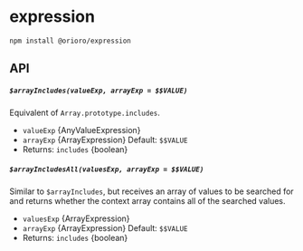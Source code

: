 # expression

```
npm install @orioro/expression
```

## API

##### `$arrayIncludes(valueExp, arrayExp = $$VALUE)`

Equivalent of `Array.prototype.includes`.

- `valueExp` {AnyValueExpression}
- `arrayExp` {ArrayExpression} Default: `$$VALUE`
- Returns: `includes` {boolean}

##### `$arrayIncludesAll(valuesExp, arrayExp = $$VALUE)`

Similar to `$arrayIncludes`, but receives an array
of values to be searched for and returns whether the
context array contains all of the searched values.

- `valuesExp` {ArrayExpression}
- `arrayExp` {ArrayExpression} Default: `$$VALUE`
- Returns: `includes` {boolean}
